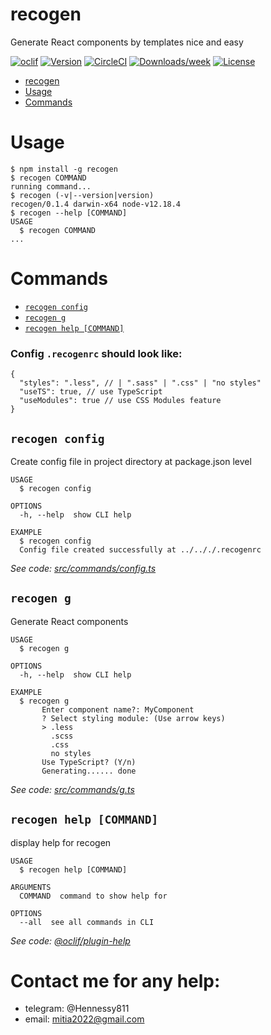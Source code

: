 # recogen

Generate React components by templates nice and easy

[![oclif](https://img.shields.io/badge/cli-oclif-brightgreen.svg)](https://oclif.io)
[![Version](https://img.shields.io/npm/v/recogen.svg)](https://npmjs.org/package/recogen)
[![CircleCI](https://circleci.com/gh/Hennessy811/recogen/tree/master.svg?style=shield)](https://circleci.com/gh/Hennessy811/recogen/tree/master)
[![Downloads/week](https://img.shields.io/npm/dw/recogen.svg)](https://npmjs.org/package/recogen)
[![License](https://img.shields.io/npm/l/recogen.svg)](https://github.com/Hennessy811/recogen/blob/master/package.json)

<!-- toc -->

- [recogen](#recogen)
- [Usage](#usage)
- [Commands](#commands)
<!-- tocstop -->

# Usage

<!-- usage -->

```sh-session
$ npm install -g recogen
$ recogen COMMAND
running command...
$ recogen (-v|--version|version)
recogen/0.1.4 darwin-x64 node-v12.18.4
$ recogen --help [COMMAND]
USAGE
  $ recogen COMMAND
...
```

<!-- usagestop -->

# Commands

<!-- commands -->

- [`recogen config`](#recogen-config)
- [`recogen g`](#recogen-g)
- [`recogen help [COMMAND]`](#recogen-help-command)

### Config `.recogenrc` should look like:

```
{
  "styles": ".less", // | ".sass" | ".css" | "no styles"
  "useTS": true, // use TypeScript
  "useModules": true // use CSS Modules feature
}
```

## `recogen config`

Create config file in project directory at package.json level

```
USAGE
  $ recogen config

OPTIONS
  -h, --help  show CLI help

EXAMPLE
  $ recogen config
  Config file created successfully at ../.././.recogenrc
```

_See code: [src/commands/config.ts](https://github.com/Hennessy811/recogen/blob/v0.1.4/src/commands/config.ts)_

## `recogen g`

Generate React components

```
USAGE
  $ recogen g

OPTIONS
  -h, --help  show CLI help

EXAMPLE
  $ recogen g
       Enter component name?: MyComponent
       ? Select styling module: (Use arrow keys)
       > .less
         .scss
         .css
         no styles
       Use TypeScript? (Y/n)
       Generating...... done
```

_See code: [src/commands/g.ts](https://github.com/Hennessy811/recogen/blob/v0.1.4/src/commands/g.ts)_

## `recogen help [COMMAND]`

display help for recogen

```
USAGE
  $ recogen help [COMMAND]

ARGUMENTS
  COMMAND  command to show help for

OPTIONS
  --all  see all commands in CLI
```

_See code: [@oclif/plugin-help](https://github.com/oclif/plugin-help/blob/v3.2.0/src/commands/help.ts)_

<!-- commandsstop -->

# Contact me for any help:

- telegram: @Hennessy811
- email: mitia2022@gmail.com
